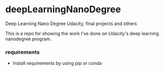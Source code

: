 # deepLearningNanoDegree
Deep Learning Nano Degree Udacity, final projects and others

This is a repo for showing the work I've done on Udacity's deep learning nanodegree program.

### requirements
- Install requirements by using pip or conda
